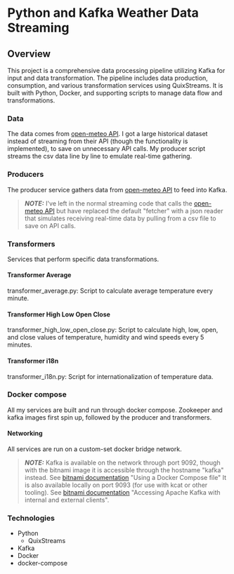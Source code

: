 # Python and Kafka Weather Data Streaming

## Overview

This project is a comprehensive data processing pipeline utilizing Kafka for input and data transformation. The pipeline includes data production, consumption, and various transformation services using QuixStreams. It is built with Python, Docker, and supporting scripts to manage data flow and transformations.

### Data

The data comes from [open-meteo API](https://open-meteo.com/). I got a large historical dataset instead of streaming from their API (though the functionality is implemented), to save on unnecessary API calls. My producer script streams the csv data line by line to emulate real-time gathering.

### Producers

The producer service gathers data from [open-meteo API](https://open-meteo.com/) to feed into Kafka.

> **_NOTE:_** I've left in the normal streaming code that calls the [open-meteo API](https://open-meteo.com/) but have replaced the default "fetcher" with a json reader that simulates receiving real-time data by pulling from a csv file to save on API calls.

### Transformers

Services that perform specific data transformations.

#### Transformer Average

transformer_average.py: Script to calculate average temperature every minute.

#### Transformer High Low Open Close

transformer_high_low_open_close.py: Script to calculate high, low, open, and close values of temperature, humidity and wind speeds every 5 minutes.

#### Transformer i18n

transformer_i18n.py: Script for internationalization of temperature data.

### Docker compose

All my services are built and run through docker compose. Zookeeper and kafka images first spin up, followed by the producer and transformers.

#### Networking

All services are run on a custom-set docker bridge network.

> **_NOTE:_** Kafka is available on the network through port 9092, though with the bitnami image it is accessible through the hostname "kafka" instead. See [bitnami documentation](https://hub.docker.com/r/bitnami/kafka) "Using a Docker Compose file"
> It is also available locally on port 9093 (for use with kcat or other tooling). See [bitnami documentation](https://hub.docker.com/r/bitnami/kafka) "Accessing Apache Kafka with internal and external clients".

### Technologies

- Python
  - QuixStreams
- Kafka
- Docker
- docker-compose
